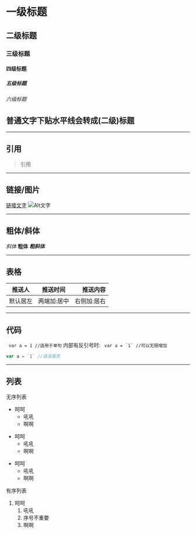 
# 一级标题
## 二级标题
### 三级标题
#### 四级标题
##### 五级标题
###### 六级标题

普通文字下贴水平线会转成(二级)标题
---


---
## 引用
> 引用

---
## 链接/图片
[链接文字](http://url)
![Alt文字](http://url.jpg)

---
## 粗体/斜体
*斜体*
**粗体**
***粗斜体***

---
## 表格
|推送人|推送时间|推送内容|
|-|:-:|-:|
|默认居左|两端加:居中|右侧加:居右|

---
## 代码
` var a = 1 //适用于单句`
内部有反引号时:
`` var a = `1` //可以无限增加``

```javascript
var a = `1` //语法高亮
```

---


## 列表
无序列表
- 呵呵
    - 吼吼
    - 啊啊

+ 呵呵
    + 吼吼
    + 啊啊

* 呵呵
    * 吼吼
    * 啊啊

有序列表
1. 呵呵
    1. 吼吼
    5. 序号不重要
    3. 啊啊
